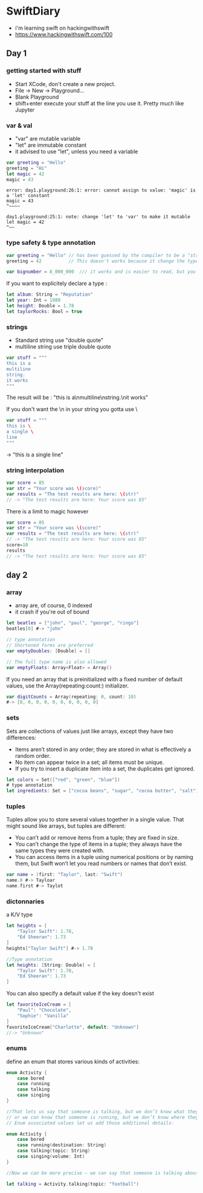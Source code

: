 # SwiftDiary
* i'm learning swift on hackingwithswift
* https://www.hackingwithswift.com/100


## Day 1

### getting started with stuff

* Start XCode, don't create a new project.
* File -> New -> Playground...
* Blank Playground
* shift+enter execute your stuff at the line you use it. Pretty much like Jupyter

### var & val

* "var" are mutable variable
* "let" are immutable constant
* it advised to use "let", unless you need a variable

```swift
var greeting = "Hello"
greeting = "Hi"
let magic = 42
magic = 43
```

```
error: day1.playground:26:1: error: cannot assign to value: 'magic' is a 'let' constant
magic = 43
^~~~~

day1.playground:25:1: note: change 'let' to 'var' to make it mutable
let magic = 42
^~~
```


### type safety & type annotation

```swift
var greeting = "Hello" // has been guessed by the compiler to be a "string", which is correct (aka : type inference"
greeting = 42          // This doesn't works because it change the type of "greeting" from string to int

var bignumber = 8_000_000  /// it works and is easier to read, but you can simply do 8000000 too
```

If you want to explicitely declare a type : 
```swift
let album: String = "Reputation"
let year: Int = 1989
let height: Double = 1.78
let taylorRocks: Bool = true
```


### strings

* Standard string use "double quote"
* multiline string use triple double quote

```swift
var stuff = """
this is a
multiline
string.
it works
"""
```
The result will be : "this is a\nmultiline\nstring.\nit works"

If you don't want the \n in your string you gotta use \\
```swift
var stuff = """
this is \
a single \
line
"""
```

-> "this is a single line"

### string interpolation

```swift
var score = 85
var str = "Your score was \(score)"
var results = "The test results are here: \(str)"
// -> "The test results are here: Your score was 85"
```

There is a limit to magic however
```swift
var score = 85
var str = "Your score was \(score)"
var results = "The test results are here: \(str)"
// -> "The test results are here: Your score was 85"
score=10
results
// -> "The test results are here: Your score was 85"
```

## day 2

### array

* array are, of course, 0 indexed
* it crash if you're out of bound


```swift
let beatles = ["john", "paul", "george", "ringo"]
beatles[0] #-> "john"

// type annotation 
// Shortened forms are preferred
var emptyDoubles: [Double] = []

// The full type name is also allowed
var emptyFloats: Array<Float> = Array()
```

If you need an array that is preinitialized with a fixed number of default values, use the Array(repeating:count:) initializer.
```swift
var digitCounts = Array(repeating: 0, count: 10)
#-> [0, 0, 0, 0, 0, 0, 0, 0, 0, 0]
```

### sets

Sets are collections of values just like arrays, except they have two differences:
* Items aren’t stored in any order; they are stored in what is effectively a random order.
* No item can appear twice in a set; all items must be unique.
* If you try to insert a duplicate item into a set, the duplicates get ignored. 

```swift
let colors = Set(["red", "green", "blue"])
# type annotation
let ingredients: Set = ["cocoa beans", "sugar", "cocoa butter", "salt"]
```


### tuples

Tuples allow you to store several values together in a single value. That might sound like arrays, but tuples are different:
* You can’t add or remove items from a tuple; they are fixed in size.
* You can’t change the type of items in a tuple; they always have the same types they were created with.
* You can access items in a tuple using numerical positions or by naming them, but Swift won’t let you read numbers or names that don’t exist.

```swift
var name = (first: "Taylor", last: "Swift")
name.0 #-> Tayloar
name.first #-> Taylot
```


### dictonnaries

a K/V type

```swift
let heights = [
    "Taylor Swift": 1.78,
    "Ed Sheeran": 1.73
]
heights["Taylor Swift"] #-> 1.78

//Type annotation
let heights: [String: Double] = [
    "Taylor Swift": 1.78,
    "Ed Sheeran": 1.73
]
```

You can also specify a default value if the key doesn't exist
```swift
let favoriteIceCream = [
    "Paul": "Chocolate",
    "Sophie": "Vanilla"
]
favoriteIceCream["Charlotte", default: "Unknown"]
//-> "Unknown"
```

### enums

define an enum that stores various kinds of activities:

```swift
enum Activity {
    case bored
    case running
    case talking
    case singing
}

//That lets us say that someone is talking, but we don’t know what they are talking about, 
// or we can know that someone is running, but we don’t know where they are running to.
// Enum associated values let us add those additional details:

enum Activity {
    case bored
    case running(destination: String)
    case talking(topic: String)
    case singing(volume: Int)
}

//Now we can be more precise – we can say that someone is talking about football:

let talking = Activity.talking(topic: "football")
```



